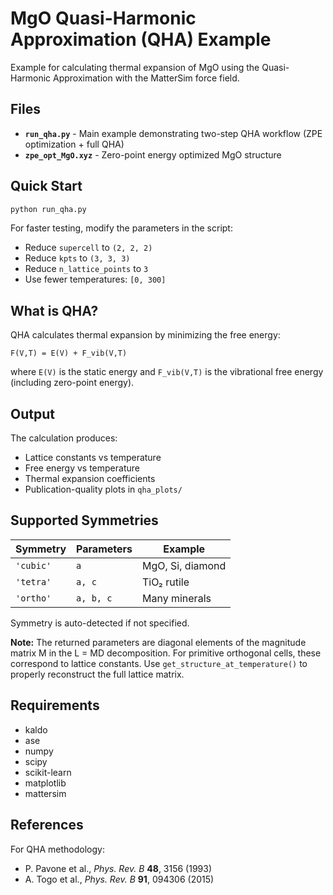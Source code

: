 # MgO Quasi-Harmonic Approximation (QHA) Example

Example for calculating thermal expansion of MgO using the Quasi-Harmonic Approximation with the MatterSim force field.

## Files

- **`run_qha.py`** - Main example demonstrating two-step QHA workflow (ZPE optimization + full QHA)
- **`zpe_opt_MgO.xyz`** - Zero-point energy optimized MgO structure

## Quick Start

```bash
python run_qha.py
```

For faster testing, modify the parameters in the script:
- Reduce `supercell` to `(2, 2, 2)`
- Reduce `kpts` to `(3, 3, 3)`
- Reduce `n_lattice_points` to `3`
- Use fewer temperatures: `[0, 300]`

## What is QHA?

QHA calculates thermal expansion by minimizing the free energy:

```
F(V,T) = E(V) + F_vib(V,T)
```

where `E(V)` is the static energy and `F_vib(V,T)` is the vibrational free energy (including zero-point energy).

## Output

The calculation produces:
- Lattice constants vs temperature
- Free energy vs temperature
- Thermal expansion coefficients
- Publication-quality plots in `qha_plots/`

## Supported Symmetries

| Symmetry | Parameters | Example |
|----------|------------|---------|
| `'cubic'` | `a` | MgO, Si, diamond |
| `'tetra'` | `a, c` | TiO₂ rutile |
| `'ortho'` | `a, b, c` | Many minerals |

Symmetry is auto-detected if not specified.

**Note:** The returned parameters are diagonal elements of the magnitude matrix M in the L = MD decomposition. For primitive orthogonal cells, these correspond to lattice constants. Use `get_structure_at_temperature()` to properly reconstruct the full lattice matrix.

## Requirements

- kaldo
- ase
- numpy
- scipy
- scikit-learn
- matplotlib
- mattersim

## References

For QHA methodology:
- P. Pavone et al., *Phys. Rev. B* **48**, 3156 (1993)
- A. Togo et al., *Phys. Rev. B* **91**, 094306 (2015)

